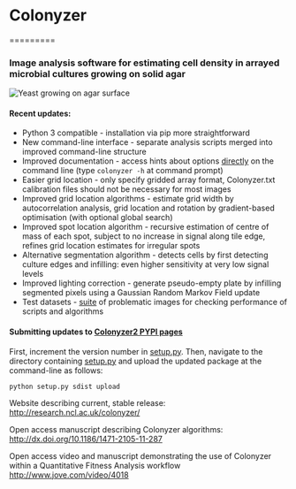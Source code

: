 # Colonyzer
=========

### Image analysis software for estimating cell density in arrayed microbial cultures growing on solid agar

![Yeast growing on agar surface](http://farm6.staticflickr.com/5310/5658435523_c2e43729f1_b.jpg "Yeast on agar")

#### Recent updates:

* Python 3 compatible - installation via pip more straightforward
* New command-line interface - separate analysis scripts merged into improved command-line structure
* Improved documentation - access hints about options [directly](CommandLine.md) on the command line (type `colonyzer -h` at command prompt)
* Easier grid location - only specify gridded array format, Colonyzer.txt calibration files should not be necessary for most images
* Improved grid location algorithms - estimate grid width by autocorrelation analysis, grid location and rotation by gradient-based optimisation (with optional global search)
* Improved spot location algorithm - recursive estimation of centre of mass of each spot, subject to no increase in signal along tile edge, refines grid location estimates for irregular spots
* Alternative segmentation algorithm - detects cells by first detecting culture edges and infilling: even higher sensitivity at very low signal levels
* Improved lighting correction - generate pseudo-empty plate by infilling segmented pixels using a Gaussian Random Markov Field update
* Test datasets - [suite](Auxiliary/Data) of problematic images for checking performance of scripts and algorithms

#### Submitting updates to [Colonyzer2 PYPI pages](https://pypi.python.org/pypi?%3Aaction=pkg_edit&name=Colonyzer2)

First, increment the version number in [setup.py](setup.py).
Then, navigate to the directory containing [setup.py](setup.py) and upload the updated package at the command-line as follows:
```shell
python setup.py sdist upload
````

Website describing current, stable release:
http://research.ncl.ac.uk/colonyzer/

Open access manuscript describing Colonyzer algorithms:
http://dx.doi.org/10.1186/1471-2105-11-287

Open access video and manuscript demonstrating the use of Colonyzer within a Quantitative Fitness Analysis workflow
http://www.jove.com/video/4018
